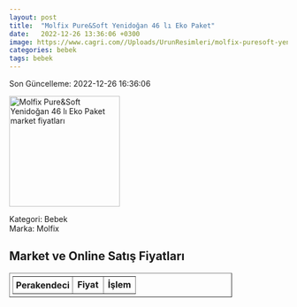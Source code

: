 ```yaml
---
layout: post
title:  "Molfix Pure&Soft Yenidoğan 46 lı Eko Paket"
date:   2022-12-26 13:36:06 +0300
image: https://www.cagri.com//Uploads/UrunResimleri/molfix-puresoft-yenidogan-46-li-eko-pake-82d5.jpg
categories: bebek
tags: bebek
---
```


Son Güncelleme: 2022-12-26 16:36:06

<img src="https://www.cagri.com//Uploads/UrunResimleri/molfix-puresoft-yenidogan-46-li-eko-pake-82d5.jpg" width="200" alt="Molfix Pure&Soft Yenidoğan 46 lı Eko Paket market fiyatları" />

Kategori: Bebek
<br />
Marka: Molfix

<h2>Market ve Online Satış Fiyatları</h2>

<table border="1" style="padding: 5px;width:80%;">
  <tr>
    <td style="padding: 5px;"><strong>Perakendeci</strong></td>
    <td><strong>Fiyat</strong></td>
    <td><strong>İşlem</strong></td>
  </tr>
  
</table>

